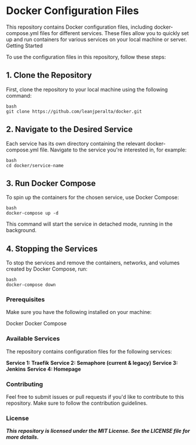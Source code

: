 # Docker Configuration Files

This repository contains Docker configuration files, including docker-compose.yml files for different services. These files allow you to quickly set up and run containers for various services on your local machine or server.
Getting Started

To use the configuration files in this repository, follow these steps:

## 1. Clone the Repository

First, clone the repository to your local machine using the following command:

```
bash
git clone https://github.com/leanjperalta/docker.git
```

## 2. Navigate to the Desired Service

Each service has its own directory containing the relevant docker-compose.yml file. Navigate to the service you're interested in, for example:

```
bash
cd docker/service-name
```

## 3. Run Docker Compose

To spin up the containers for the chosen service, use Docker Compose:

```
bash
docker-compose up -d
```

This command will start the service in detached mode, running in the background.

## 4. Stopping the Services

To stop the services and remove the containers, networks, and volumes created by Docker Compose, run:

```
bash
docker-compose down
```

### Prerequisites

Make sure you have the following installed on your machine:

  Docker
  Docker Compose

### Available Services

The repository contains configuration files for the following services:

**Service 1: Traefik**
**Service 2: Semaphore (current & legacy)**
**Service 3: Jenkins**
**Service 4: Homepage**

### Contributing

Feel free to submit issues or pull requests if you'd like to contribute to this repository. Make sure to follow the contribution guidelines.

### License

***This repository is licensed under the MIT License. See the LICENSE file for more details.***

